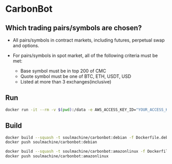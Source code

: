 # CarbonBot

## Which trading pairs/symbols are chosen?

- All pairs/symbols in contract markets, including futures, perpetual swap and options.
- For pairs/symbols in spot market, all of the following criteria must be met:

    - Base symbol must be in top 200 of CMC
    - Quote symbol must be one of BTC, ETH, USDT, USD
    - Listed at more than 3 exchanges(inclusive)

## Run

```bash
docker run -it --rm -v $(pwd):/data -e AWS_ACCESS_KEY_ID="YOUR_ACCESS_KEY" -e AWS_SECRET_ACCESS_KEY="YOUR_SECRET_KEY" -e AWS_S3_DIR="s3://YOUR_BUCKET" -e PARSER=true -u "$(id -u):$(id -g)" soulmachine/carbonbot:debian pm2-runtime start pm2.trade.config.js
```

## Build

```bash
docker build --squash -t soulmachine/carbonbot:debian -f Dockerfile.debian .
docker push soulmachine/carbonbot:debian

docker build --squash -t soulmachine/carbonbot:amazonlinux -f Dockerfile.amazonlinux .
docker push soulmachine/carbonbot:amazonlinux
```
